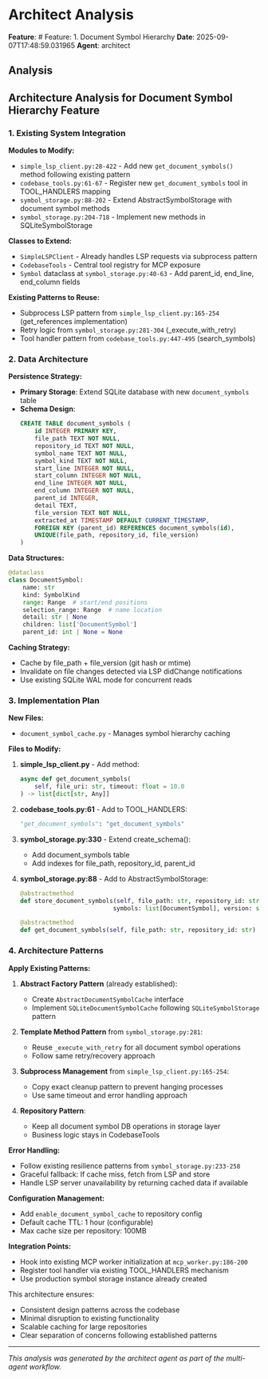 # Architect Analysis

**Feature**: # Feature: 1. Document Symbol Hierarchy
**Date**: 2025-09-07T17:48:59.031965
**Agent**: architect

## Analysis

## Architecture Analysis for Document Symbol Hierarchy Feature

### 1. Existing System Integration

**Modules to Modify:**
- `simple_lsp_client.py:28-422` - Add new `get_document_symbols()` method following existing pattern
- `codebase_tools.py:61-67` - Register new `get_document_symbols` tool in TOOL_HANDLERS mapping
- `symbol_storage.py:88-202` - Extend AbstractSymbolStorage with document symbol methods
- `symbol_storage.py:204-718` - Implement new methods in SQLiteSymbolStorage

**Classes to Extend:**
- `SimpleLSPClient` - Already handles LSP requests via subprocess pattern
- `CodebaseTools` - Central tool registry for MCP exposure
- `Symbol` dataclass at `symbol_storage.py:40-63` - Add parent_id, end_line, end_column fields

**Existing Patterns to Reuse:**
- Subprocess LSP pattern from `simple_lsp_client.py:165-254` (get_references implementation)
- Retry logic from `symbol_storage.py:281-304` (_execute_with_retry)
- Tool handler pattern from `codebase_tools.py:447-495` (search_symbols)

### 2. Data Architecture

**Persistence Strategy:**
- **Primary Storage**: Extend SQLite database with new `document_symbols` table
- **Schema Design**:
  ```sql
  CREATE TABLE document_symbols (
      id INTEGER PRIMARY KEY,
      file_path TEXT NOT NULL,
      repository_id TEXT NOT NULL,
      symbol_name TEXT NOT NULL,
      symbol_kind TEXT NOT NULL,
      start_line INTEGER NOT NULL,
      start_column INTEGER NOT NULL,
      end_line INTEGER NOT NULL,
      end_column INTEGER NOT NULL,
      parent_id INTEGER,
      detail TEXT,
      file_version TEXT NOT NULL,
      extracted_at TIMESTAMP DEFAULT CURRENT_TIMESTAMP,
      FOREIGN KEY (parent_id) REFERENCES document_symbols(id),
      UNIQUE(file_path, repository_id, file_version)
  )
  ```

**Data Structures:**
```python
@dataclass
class DocumentSymbol:
    name: str
    kind: SymbolKind
    range: Range  # start/end positions
    selection_range: Range  # name location
    detail: str | None
    children: list['DocumentSymbol']
    parent_id: int | None = None
```

**Caching Strategy:**
- Cache by file_path + file_version (git hash or mtime)
- Invalidate on file changes detected via LSP didChange notifications
- Use existing SQLite WAL mode for concurrent reads

### 3. Implementation Plan

**New Files:**
- `document_symbol_cache.py` - Manages symbol hierarchy caching

**Files to Modify:**

1. **simple_lsp_client.py** - Add method:
   ```python
   async def get_document_symbols(
       self, file_uri: str, timeout: float = 10.0
   ) -> list[dict[str, Any]]
   ```

2. **codebase_tools.py:61** - Add to TOOL_HANDLERS:
   ```python
   "get_document_symbols": "get_document_symbols"
   ```

3. **symbol_storage.py:330** - Extend create_schema():
   - Add document_symbols table
   - Add indexes for file_path, repository_id, parent_id

4. **symbol_storage.py:88** - Add to AbstractSymbolStorage:
   ```python
   @abstractmethod
   def store_document_symbols(self, file_path: str, repository_id: str, 
                             symbols: list[DocumentSymbol], version: str) -> None
   
   @abstractmethod
   def get_document_symbols(self, file_path: str, repository_id: str) -> list[DocumentSymbol] | None
   ```

### 4. Architecture Patterns

**Apply Existing Patterns:**

1. **Abstract Factory Pattern** (already established):
   - Create `AbstractDocumentSymbolCache` interface
   - Implement `SQLiteDocumentSymbolCache` following `SQLiteSymbolStorage` pattern

2. **Template Method Pattern** from `symbol_storage.py:281`:
   - Reuse `_execute_with_retry` for all document symbol operations
   - Follow same retry/recovery approach

3. **Subprocess Management** from `simple_lsp_client.py:165-254`:
   - Copy exact cleanup pattern to prevent hanging processes
   - Use same timeout and error handling approach

4. **Repository Pattern**:
   - Keep all document symbol DB operations in storage layer
   - Business logic stays in CodebaseTools

**Error Handling:**
- Follow existing resilience patterns from `symbol_storage.py:233-258`
- Graceful fallback: If cache miss, fetch from LSP and store
- Handle LSP server unavailability by returning cached data if available

**Configuration Management:**
- Add `enable_document_symbol_cache` to repository config
- Default cache TTL: 1 hour (configurable)
- Max cache size per repository: 100MB

**Integration Points:**
- Hook into existing MCP worker initialization at `mcp_worker.py:186-200`
- Register tool handler via existing TOOL_HANDLERS mechanism
- Use production symbol storage instance already created

This architecture ensures:
- Consistent design patterns across the codebase
- Minimal disruption to existing functionality
- Scalable caching for large repositories
- Clear separation of concerns following established patterns

---
*This analysis was generated by the architect agent as part of the multi-agent workflow.*
